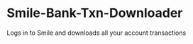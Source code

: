 Smile-Bank-Txn-Downloader
=========================

Logs in to Smile and downloads all your account transactions
